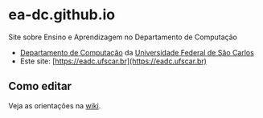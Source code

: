 
# ea-dc.github.io
Site sobre Ensino e Aprendizagem no Departamento de Computação

* [Departamento de Computação](http://www.dc.ufscar.br) da [Universidade Federal de São Carlos](http://www.ufscar.br)
* Este site: [https://eadc.ufscar.br](https://eadc.ufscar.br)


## Como editar

Veja as orientações na [wiki](/wiki).
